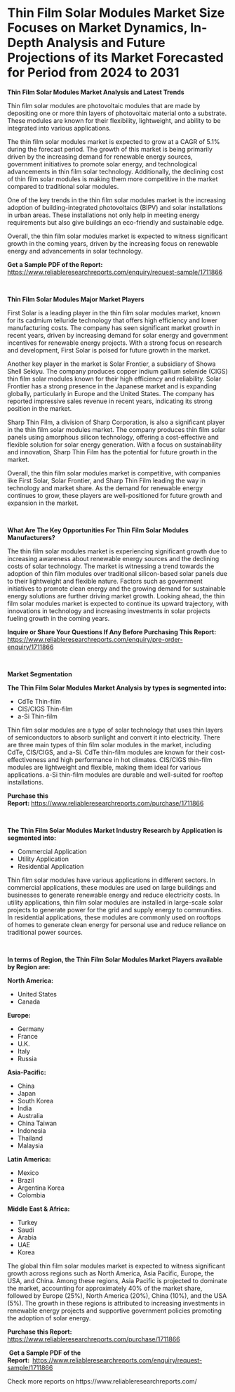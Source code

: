 <p><h1>Thin Film Solar Modules Market Size Focuses on Market Dynamics, In-Depth Analysis and Future Projections of its Market Forecasted for Period from 2024 to 2031</h1></p><p><strong>Thin Film Solar Modules Market Analysis and Latest Trends</strong></p>
<p><p>Thin film solar modules are photovoltaic modules that are made by depositing one or more thin layers of photovoltaic material onto a substrate. These modules are known for their flexibility, lightweight, and ability to be integrated into various applications.</p><p>The thin film solar modules market is expected to grow at a CAGR of 5.1% during the forecast period. The growth of this market is being primarily driven by the increasing demand for renewable energy sources, government initiatives to promote solar energy, and technological advancements in thin film solar technology. Additionally, the declining cost of thin film solar modules is making them more competitive in the market compared to traditional solar modules.</p><p>One of the key trends in the thin film solar modules market is the increasing adoption of building-integrated photovoltaics (BIPV) and solar installations in urban areas. These installations not only help in meeting energy requirements but also give buildings an eco-friendly and sustainable edge.</p><p>Overall, the thin film solar modules market is expected to witness significant growth in the coming years, driven by the increasing focus on renewable energy and advancements in solar technology.</p></p>
<p><strong>Get a Sample PDF of the Report:&nbsp;</strong> <a href="https://www.reliableresearchreports.com/enquiry/request-sample/1711866">https://www.reliableresearchreports.com/enquiry/request-sample/1711866</a></p>
<p>&nbsp;</p>
<p><strong>Thin Film Solar Modules Major Market Players</strong></p>
<p><p>First Solar is a leading player in the thin film solar modules market, known for its cadmium telluride technology that offers high efficiency and lower manufacturing costs. The company has seen significant market growth in recent years, driven by increasing demand for solar energy and government incentives for renewable energy projects. With a strong focus on research and development, First Solar is poised for future growth in the market.</p><p>Another key player in the market is Solar Frontier, a subsidiary of Showa Shell Sekiyu. The company produces copper indium gallium selenide (CIGS) thin film solar modules known for their high efficiency and reliability. Solar Frontier has a strong presence in the Japanese market and is expanding globally, particularly in Europe and the United States. The company has reported impressive sales revenue in recent years, indicating its strong position in the market.</p><p>Sharp Thin Film, a division of Sharp Corporation, is also a significant player in the thin film solar modules market. The company produces thin film solar panels using amorphous silicon technology, offering a cost-effective and flexible solution for solar energy generation. With a focus on sustainability and innovation, Sharp Thin Film has the potential for future growth in the market.</p><p>Overall, the thin film solar modules market is competitive, with companies like First Solar, Solar Frontier, and Sharp Thin Film leading the way in technology and market share. As the demand for renewable energy continues to grow, these players are well-positioned for future growth and expansion in the market.</p></p>
<p>&nbsp;</p>
<p><strong>What Are The Key Opportunities For Thin Film Solar Modules Manufacturers?</strong></p>
<p><p>The thin film solar modules market is experiencing significant growth due to increasing awareness about renewable energy sources and the declining costs of solar technology. The market is witnessing a trend towards the adoption of thin film modules over traditional silicon-based solar panels due to their lightweight and flexible nature. Factors such as government initiatives to promote clean energy and the growing demand for sustainable energy solutions are further driving market growth. Looking ahead, the thin film solar modules market is expected to continue its upward trajectory, with innovations in technology and increasing investments in solar projects fueling growth in the coming years.</p></p>
<p><strong>Inquire or Share Your Questions If Any Before Purchasing This Report:</strong> <a href="https://www.reliableresearchreports.com/enquiry/pre-order-enquiry/1711866">https://www.reliableresearchreports.com/enquiry/pre-order-enquiry/1711866</a></p>
<p>&nbsp;</p>
<p><strong>Market Segmentation</strong></p>
<p><strong>The Thin Film Solar Modules Market Analysis by types is segmented into:</strong></p>
<p><ul><li>CdTe Thin-film</li><li>CIS/CIGS Thin-film</li><li>a-Si Thin-film</li></ul></p>
<p><p>Thin film solar modules are a type of solar technology that uses thin layers of semiconductors to absorb sunlight and convert it into electricity. There are three main types of thin film solar modules in the market, including CdTe, CIS/CIGS, and a-Si. CdTe thin-film modules are known for their cost-effectiveness and high performance in hot climates. CIS/CIGS thin-film modules are lightweight and flexible, making them ideal for various applications. a-Si thin-film modules are durable and well-suited for rooftop installations.</p></p>
<p><strong>Purchase this Report:&nbsp;</strong><a href="https://www.reliableresearchreports.com/purchase/1711866">https://www.reliableresearchreports.com/purchase/1711866</a></p>
<p>&nbsp;</p>
<p><strong>The Thin Film Solar Modules Market Industry Research by Application is segmented into:</strong></p>
<p><ul><li>Commercial Application</li><li>Utility Application</li><li>Residential Application</li></ul></p>
<p><p>Thin film solar modules have various applications in different sectors. In commercial applications, these modules are used on large buildings and businesses to generate renewable energy and reduce electricity costs. In utility applications, thin film solar modules are installed in large-scale solar projects to generate power for the grid and supply energy to communities. In residential applications, these modules are commonly used on rooftops of homes to generate clean energy for personal use and reduce reliance on traditional power sources.</p></p>
<p>&nbsp;</p>
<p><strong>In terms of Region, the Thin Film Solar Modules Market Players available by Region are:</strong></p>
<p>
    <p> <strong> North America: </strong>
        <ul>
            <li>United States</li>
            <li>Canada</li>
        </ul>
        </p> 
    <p> <strong> Europe: </strong>
        <ul>
            <li>Germany</li>
            <li>France</li>
            <li>U.K.</li>
            <li>Italy</li>
            <li>Russia</li>
        </ul>
        </p> 
    <p> <strong> Asia-Pacific: </strong>
        <ul>
            <li>China</li>
            <li>Japan</li>
            <li>South Korea</li>
            <li>India</li>
            <li>Australia</li>
            <li>China Taiwan</li>
            <li>Indonesia</li>
            <li>Thailand</li>
            <li>Malaysia</li>
        </ul>
        </p> 
    <p> <strong> Latin America: </strong>
        <ul>
            <li>Mexico</li>
            <li>Brazil</li>
            <li>Argentina Korea</li>
            <li>Colombia</li>
        </ul>
        </p> 
    <p> <strong> Middle East & Africa: </strong>
        <ul>
            <li>Turkey</li>
            <li>Saudi</li>
            <li>Arabia</li>
            <li>UAE</li>
            <li>Korea</li>
        </ul>
    </p>
    </p>
<p><p>The global thin film solar modules market is expected to witness significant growth across regions such as North America, Asia Pacific, Europe, the USA, and China. Among these regions, Asia Pacific is projected to dominate the market, accounting for approximately 40% of the market share, followed by Europe (25%), North America (20%), China (10%), and the USA (5%). The growth in these regions is attributed to increasing investments in renewable energy projects and supportive government policies promoting the adoption of solar energy.</p></p>
<p><strong>Purchase this Report: </strong><a href="https://www.reliableresearchreports.com/purchase/1711866">https://www.reliableresearchreports.com/purchase/1711866</a></p>
<p>&nbsp;<strong>Get a Sample PDF of the Report:&nbsp;&nbsp;</strong><a href="https://www.reliableresearchreports.com/enquiry/request-sample/1711866">https://www.reliableresearchreports.com/enquiry/request-sample/1711866</a></p>
<p><strong></strong></p>
<p>Check more reports on https://www.reliableresearchreports.com/</p>